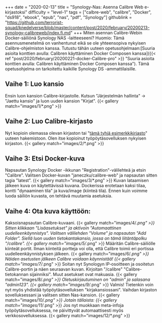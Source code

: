 +++
date = "2020-02-13"
title = "Synology-Nas: Asenna Calibre Web e-kirjastoksi"
difficulty = "level-1"
tags = ["calbre-web", "calibre", "Docker", "ds918", "ebook", "epub", "nas", "pdf", "Synology"]
githublink = "https://github.com/terrorist-squad/knedelverse/blob/master/content/post/2020/february/20200213-synology-calibreweb/index.fi.md"
+++
Miten asennan Calibre-Webin Docker-säiliönä Synology NAS -laitteeseeni? Huomio: Tämä asennusmenetelmä on vanhentunut eikä se ole yhteensopiva nykyisen Calibre-ohjelmiston kanssa. Tutustu tähän uuteen opetusohjelmaan:[Suuria asioita konttien avulla: Calibren käyttäminen Docker Composen kanssa]({{< ref "post/2020/february/20200221-docker-Calibre-pro" >}} "Suuria asioita konttien avulla: Calibren käyttäminen Docker Composen kanssa"). Tämä opetusohjelma on tarkoitettu kaikille Synology DS -ammattilaisille.
## Vaihe 1: Luo kansio
Ensin luon kansion Calibre-kirjastolle.  Kutsun "Järjestelmän hallinta" -> "Jaettu kansio" ja luon uuden kansion "Kirjat".
{{< gallery match="images/1/*.png" >}}

##  Vaihe 2: Luo Calibre-kirjasto
Nyt kopioin olemassa olevan kirjaston tai "[tämä tyhjä esimerkkikirjasto](https://drive.google.com/file/d/1zfeU7Jh3FO_jFlWSuZcZQfQOGD0NvXBm/view)" uuteen hakemistoon. Olen itse kopioinut työpöytäsovelluksen nykyisen kirjaston.
{{< gallery match="images/2/*.png" >}}

## Vaihe 3: Etsi Docker-kuva
Napsautan Synology Docker -ikkunan "Registration"-välilehteä ja etsin "Calibre". Valitsen Docker-kuvan "janeczku/calibre-web" ja napsautan sitten tagia "latest".
{{< gallery match="images/3/*.png" >}}
Kuvan lataamisen jälkeen kuva on käytettävissä kuvana. Dockerissa erotetaan kaksi tilaa, kontti "dynaaminen tila" ja kuva/image (kiinteä tila). Ennen kuin voimme luoda säiliön kuvasta, on tehtävä muutamia asetuksia.
## Vaihe 4: Ota kuva käyttöön:
Kaksoisnapsautan Calibre-kuvaani.
{{< gallery match="images/4/*.png" >}}
Sitten klikkaan "Lisäasetukset" ja aktivoin "Automaattinen uudelleenkäynnistys". Valitsen välilehden "Volume" ja napsautan "Add Folder". Siellä luon uuden tietokantakansio, jossa on tämä liitäntäpolku "/calibre".
{{< gallery match="images/5/*.png" >}}
Määritän Calibre-säiliölle kiinteät portit. Ilman kiinteitä portteja voi olla, että Calibre toimii eri portissa uudelleenkäynnistyksen jälkeen.
{{< gallery match="images/6/*.png" >}}
Näiden asetusten jälkeen Calibre voidaan käynnistää!
{{< gallery match="images/7/*.png" >}}
Soitan nyt Synologyn IP-osoitteen ja osoitetun Calibre-portin ja näen seuraavan kuvan. Kirjoitan "/calibre" "Calibre-tietokannan sijainniksi". Muut asetukset ovat makuasia.
{{< gallery match="images/8/*.png" >}}
Oletuskirjautuminen on "admin" ja salasana "admin123".
{{< gallery match="images/9/*.png" >}}
Valmis! Tietenkin voin nyt myös yhdistää työpöytäsovelluksen "kirjakansiossani". Vaihdan kirjaston sovelluksessani ja valitsen sitten Nas-kansion.
{{< gallery match="images/10/*.png" >}}
Jotain tällaista:
{{< gallery match="images/11/*.png" >}}
Jos nyt muokkaan meta-infoja työpöytäsovelluksessa, ne päivittyvät automaattisesti myös verkkosovelluksessa.
{{< gallery match="images/12/*.png" >}}